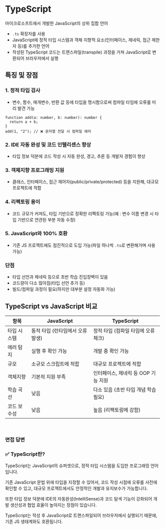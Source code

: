 # TypeScript

마이크로소프트에서 개발한 JavaScript의 상위 집합 언어

- `.ts` 확장자를 사용
- JavaScript에 정적 타입 시스템과 객체 지향적 요소(인터페이스, 제네릭, 접근 제한자 등)를 추가한 언어
- 작성된 TypeScript 코드는 트랜스파일(transpile) 과정을 거쳐 JavaScript로 변환되어 브라우저에서 실행

## 특징 및 장점

### 1. 정적 타입 검사

- 변수, 함수, 매개변수, 반환 값 등에 타입을 명시함으로써 컴파일 타임에 오류를 미리 발견 가능

```tsx
function add(a: number, b: number): number {
  return a + b;
}
add(1, "2"); // ❌ 문자열 전달 시 컴파일 에러
```

### 2. IDE 자동 완성 및 코드 인텔리센스 향상

- 타입 정보 덕분에 코드 작성 시 자동 완성, 경고, 추론 등 개발자 경험이 향상

### 3. 객체지향 프로그래밍 지원

- 클래스, 인터페이스, 접근 제어자(public/private/protected) 등을 지원해, 대규모 프로젝트에 적합

### 4. 리펙토링 용이

- 코드 규모가 커져도, 타입 기반으로 정확한 리팩토링 가능(예 : 변수 이름 변경 시 타입 기반으로 연관된 부분 자동 수정)

### 5. JavaScript와 100% 호환

- 기존 JS 프로젝트에도 점진적으로 도입 가능(파일 하나씩 `.ts`로 변환해가며 사용 가능)

### 단점

- 타입 선언과 제네릭 등으로 초반 학습 진입장벽이 있음
- 코드량이 다소 많아짐(타입 선언 추가 등)
- 빌드/컴파일 과정이 필요(하지만 대부분 설정 자동화 가능)

## TypeScript vs JavaScript 비교

| 항목        | JavaScript                       | TypeScript                           |
| ----------- | -------------------------------- | ------------------------------------ |
| 타입 시스템 | 동적 타입 (런타임에서 오류 발생) | 정적 타입 (컴파일 타임에 오류 체크)  |
| 에러 탐지   | 실행 후 확인 가능                | 개발 중 확인 가능                    |
| 규모        | 소규모 스크립트에 적합           | 대규모 프로젝트에 적합               |
| 객체지향    | 기본적 지원 부족                 | 인터페이스, 제네릭 등 OOP 기능 지원  |
| 학습 곡선   | 낮음                             | 다소 있음 (초반 타입 개념 학습 필요) |
| 코드 보수성 | 낮음                             | 높음 (리팩토링에 강함)               |

<br/>

### 면접 답변

<aside>

### ✅ TypeScript란?

TypeScript는 JavaScript의 슈퍼셋으로, 정적 타입 시스템을 도입한 프로그래밍 언어입니다.

기존 JavaScript 문법 위에 타입을 지정할 수 있어서, 코드 작성 시점에 오류를 사전에 확인할 수 있고, 대규모 프로젝트에서도 안정적인 개발과 유지보수가 가능합니다.

또한 타입 정보 덕분에 IDE의 자동완성(IntelliSense)과 코드 탐색 기능이 강화되어 개발 생산성과 협업 효율이 높아지는 장점이 있습니다.

TypeScript는 작성 후 JavaScript로 트랜스파일되어 브라우저에서 실행되기 때문에, 기존 JS 생태계와도 호환됩니다.

</aside>
